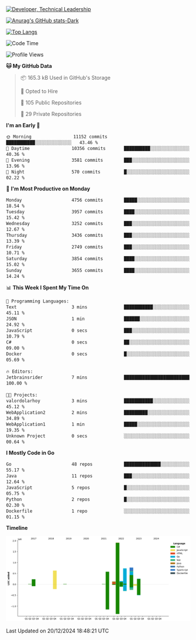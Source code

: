 <div>
  <a href="https://www.linkedin.com/in/arielpineiro/" target="_blank" rel="nofollow noopener noreferrer">
    <img src="https://img.shields.io/badge/-LinkedIn-%230077B5?style=for-the-badge&logo=linkedin&logoColor=white" alt="Developer, Technical Leadership" title="Ariel Piñeiro">
  </a>
</div>

[![Anurag's GitHub stats-Dark](https://github-readme-stats.vercel.app/api?username=arielsrv&show_icons=true&theme=dark#gh-dark-mode-only)](https://github.com/anuraghazra/github-readme-stats#gh-dark-mode-only)

[![Top Langs](https://github-readme-stats.vercel.app/api/top-langs/?username=arielsrv&layout=compact&langs_count=10&theme=dark#gh-dark-mode-only)](https://github.com/anuraghazra/github-readme-stats&theme=dark#gh-dark-mode-only)

<!--START_SECTION:waka-->
![Code Time](http://img.shields.io/badge/Code%20Time-1%2C107%20hrs%2044%20mins-blue)

![Profile Views](http://img.shields.io/badge/Profile%20Views-0-blue)

**🐱 My GitHub Data** 

> 📦 165.3 kB Used in GitHub's Storage 
 > 
> 💼 Opted to Hire
 > 
> 📜 105 Public Repositories 
 > 
> 🔑 29 Private Repositories 
 > 
**I'm an Early 🐤** 

```text
🌞 Morning                11152 commits       ███████████░░░░░░░░░░░░░░   43.46 % 
🌆 Daytime                10356 commits       ██████████░░░░░░░░░░░░░░░   40.36 % 
🌃 Evening                3581 commits        ███░░░░░░░░░░░░░░░░░░░░░░   13.96 % 
🌙 Night                  570 commits         █░░░░░░░░░░░░░░░░░░░░░░░░   02.22 % 
```
📅 **I'm Most Productive on Monday** 

```text
Monday                   4756 commits        █████░░░░░░░░░░░░░░░░░░░░   18.54 % 
Tuesday                  3957 commits        ████░░░░░░░░░░░░░░░░░░░░░   15.42 % 
Wednesday                3252 commits        ███░░░░░░░░░░░░░░░░░░░░░░   12.67 % 
Thursday                 3436 commits        ███░░░░░░░░░░░░░░░░░░░░░░   13.39 % 
Friday                   2749 commits        ███░░░░░░░░░░░░░░░░░░░░░░   10.71 % 
Saturday                 3854 commits        ████░░░░░░░░░░░░░░░░░░░░░   15.02 % 
Sunday                   3655 commits        ████░░░░░░░░░░░░░░░░░░░░░   14.24 % 
```


📊 **This Week I Spent My Time On** 

```text
💬 Programming Languages: 
Text                     3 mins              ███████████░░░░░░░░░░░░░░   45.11 % 
JSON                     1 min               ██████░░░░░░░░░░░░░░░░░░░   24.92 % 
JavaScript               0 secs              ███░░░░░░░░░░░░░░░░░░░░░░   10.79 % 
C#                       0 secs              ██░░░░░░░░░░░░░░░░░░░░░░░   09.00 % 
Docker                   0 secs              █░░░░░░░░░░░░░░░░░░░░░░░░   05.69 % 

🔥 Editors: 
Jetbrainsrider           7 mins              █████████████████████████   100.00 % 

🐱‍💻 Projects: 
valordolarhoy            3 mins              ███████████░░░░░░░░░░░░░░   45.12 % 
WebApplication2          2 mins              █████████░░░░░░░░░░░░░░░░   34.89 % 
WebApplication1          1 min               █████░░░░░░░░░░░░░░░░░░░░   19.35 % 
Unknown Project          0 secs              ░░░░░░░░░░░░░░░░░░░░░░░░░   00.64 % 
```

**I Mostly Code in Go** 

```text
Go                       48 repos            ██████████████░░░░░░░░░░░   55.17 % 
Java                     11 repos            ███░░░░░░░░░░░░░░░░░░░░░░   12.64 % 
JavaScript               5 repos             █░░░░░░░░░░░░░░░░░░░░░░░░   05.75 % 
Python                   2 repos             █░░░░░░░░░░░░░░░░░░░░░░░░   02.30 % 
Dockerfile               1 repo              ░░░░░░░░░░░░░░░░░░░░░░░░░   01.15 % 
```



**Timeline**

![Lines of Code chart](https://raw.githubusercontent.com/arielsrv/arielsrv/main/assets/bar_graph.png)


 Last Updated on 20/12/2024 18:48:21 UTC
<!--END_SECTION:waka-->

